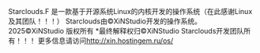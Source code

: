 Starclouds.F 是一款基于开源系统Linux的内核开发的操作系统（在此感谢Linux及其团队！！！）
Starclouds由©XiNStudio开发的操作系统。
2025©XiNStudio 版权所有
*最终解释权归©XiNStudio Starclouds开发团队所有！！！
更多信息请访问<http://xin.hostingem.ru/os/>

